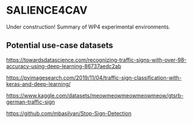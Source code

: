 # SALIENCE4CAV
Under construction! Summary of WP4 experimental environments. 

## Potential use-case datasets
https://towardsdatascience.com/recognizing-traffic-signs-with-over-98-accuracy-using-deep-learning-86737aedc2ab

https://pyimagesearch.com/2019/11/04/traffic-sign-classification-with-keras-and-deep-learning/

https://www.kaggle.com/datasets/meowmeowmeowmeowmeow/gtsrb-german-traffic-sign

https://github.com/mbasilyan/Stop-Sign-Detection
